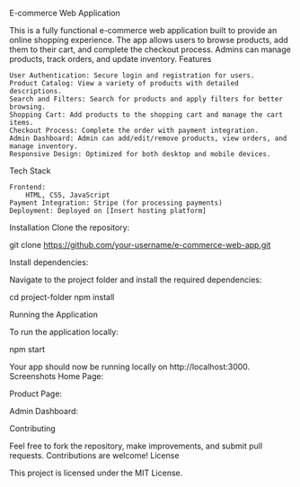 E-commerce Web Application

This is a fully functional e-commerce web application built to provide an online shopping experience. The app allows users to browse products, add them to their cart, and complete the checkout process. Admins can manage products, track orders, and update inventory.
Features

    User Authentication: Secure login and registration for users.
    Product Catalog: View a variety of products with detailed descriptions.
    Search and Filters: Search for products and apply filters for better browsing.
    Shopping Cart: Add products to the shopping cart and manage the cart items.
    Checkout Process: Complete the order with payment integration.
    Admin Dashboard: Admin can add/edit/remove products, view orders, and manage inventory.
    Responsive Design: Optimized for both desktop and mobile devices.

Tech Stack

    Frontend:
        HTML, CSS, JavaScript
    Payment Integration: Stripe (for processing payments)
    Deployment: Deployed on [Insert hosting platform]

Installation
Clone the repository:

git clone https://github.com/your-username/e-commerce-web-app.git

Install dependencies:

Navigate to the project folder and install the required dependencies:

cd project-folder
npm install

Running the Application

To run the application locally:

npm start

Your app should now be running locally on http://localhost:3000.
Screenshots
Home Page:

Product Page:

Admin Dashboard:

Contributing

Feel free to fork the repository, make improvements, and submit pull requests. Contributions are welcome!
License

This project is licensed under the MIT License.
